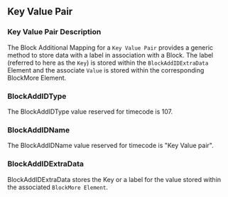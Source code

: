 ## Key Value Pair

### Key Value Pair Description

The Block Additional Mapping for a `Key Value Pair` provides a generic method to store data with a label in association with a Block. The label (referred to here as the `Key`) is stored within the `BlockAddIDExtraData` Element and the associate `Value` is stored within the corresponding BlockMore Element.

### BlockAddIDType

The BlockAddIDType value reserved for timecode is 107.

### BlockAddIDName

The BlockAddIDName value reserved for timecode is "Key Value pair".

### BlockAddIDExtraData

BlockAddIDExtraData stores the Key or a label for the value stored within the associated `BlockMore Element`.
